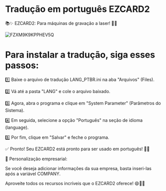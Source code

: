 # Tradução em português EZCARD2

📚✨ EZCARD2: Para máquinas de gravação a laser! 💪🔥

![FZXM9K9KPPHEV5Q](https://github.com/MarcusTechs/EzCard2-Traducao/assets/138902771/9d1440fa-6eee-43e4-a006-ce2bb576cfbd)


# Para instalar a tradução, siga esses passos:

1️⃣ Baixe o arquivo de tradução LANG_PTBR.ini na aba "Arquivos" (Files).

2️⃣ Vá até a pasta "LANG" e cole o arquivo baixado.

3️⃣ Agora, abra o programa e clique em "System Parameter" (Parâmetros do Sistema).

4️⃣ Em seguida, selecione a opção "Português" na seção de idioma (language).

5️⃣ Por fim, clique em "Salvar" e feche o programa.

✅ Pronto! Seu EZCARD2 está pronto para ser usado em português! 🎉🌟

🏢 Personalização empresarial:

Se você deseja adicionar informações da sua empresa, basta inseri-las após a variável COMPANY.

Aproveite todos os recursos incríveis que o EZCARD2 oferece! 😄💼🚀
